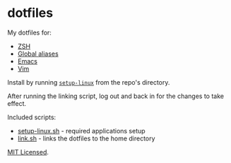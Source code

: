 # dotfiles

My dotfiles for:

* [ZSH](.zshrc)
* [Global aliases](.aliases)
* [Emacs](.emacs)
* [Vim](.vimrc)

Install by running [`setup-linux`](setup-linux.sh) from the repo's directory.

After running the linking script, log out and back in for the changes to take effect.

Included scripts:

* [setup-linux.sh](setup-linux.sh) - required applications setup
* [link.sh](link.sh) - links the dotfiles to the home directory

[MIT Licensed](LICENSE).
